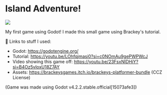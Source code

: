 # Island Adventure!

<img src="https://i.imgur.com/1GOBmPr.png"/>

My first game using Godot! I made this small game using Brackey's tutorial.

🔗 Links to stuff I used:

- Godot: https://godotengine.org/
- Tutorial: https://youtu.be/LOhfqjmasi0?si=c0NOmAu9gePWPWcJ
- Video showing this game off: https://youtu.be/23FsxNIDHiY?si=B4Oz5vloxU18Z7AY
- Assets: https://brackeysgames.itch.io/brackeys-platformer-bundle (CCZ License)

(Game was made using Godot v4.2.2.stable.official[15073afe3])
